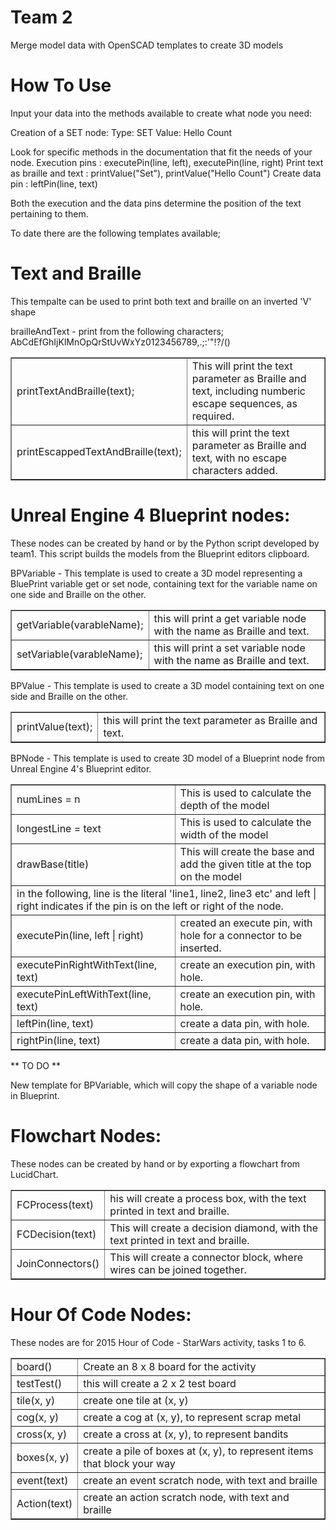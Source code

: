 # Team 2
Merge model data with OpenSCAD templates to create 3D models

<h1>How To Use</h1>
Input your data into the methods available to create what node you need:

Creation of a SET node:
Type: SET
Value: Hello Count

Look for specific methods in the documentation that fit the needs of your node.
Execution pins : executePin(line, left), executePin(line, right)
Print text as braille and text : printValue("Set"), printValue("Hello Count")
Create data pin : leftPin(line, text)

Both the execution and the data pins determine the position of the text pertaining to them.


To date there are the following templates available;

<h1>Text and Braille</h1>
This tempalte can be used to print both text and braille on an inverted 'V' shape

brailleAndText - print from the following characters;
AbCdEfGhIjKlMnOpQrStUvWxYz0123456789,.;:'\"!?/()

<table border="1">
	<tr>
		<td>printTextAndBraille(text);</td><td>This will print the text parameter as Braille and text, including numberic escape sequences, as required.</td>
	</tr><tr>
		<td>printEscappedTextAndBraille(text);</td><td>this will print the text parameter as Braille and text, with no escape characters added.</td>
	</tr>
</table>


<h1>Unreal Engine 4 Blueprint nodes:</h1>
These nodes can be created by hand or by the Python script developed by team1. This script builds the models from the Blueprint editors clipboard.


BPVariable - This template is used to create a 3D model representing a BluePrint variable get or set node, containing text for the variable name on one side and Braille on the other.

<table border="1">
	<tr>
		<td>getVariable(varableName);</td><td>this will print a get variable node with the name as Braille and text.</td>
	</tr><tr>
		<td>setVariable(varableName);</td><td>this will print a set variable node with the name as Braille and text.</td>
	</tr>
</table>

BPValue - This template is used to create a 3D model containing text on one side and Braille on the other.

<table border="1">
	<tr>
		<td>printValue(text);</td><td>this will print the text parameter as Braille and text.</td>
	</tr>
</table>

BPNode - This template is used to create 3D model of a Blueprint node from Unreal Engine 4's Blueprint editor.

<table border="1">
	<tr>
		<td>numLines = n</td><td>This is used to calculate the depth of the model</td>
	</tr><tr>
		<td>longestLine = text</td><td>This is used to calculate the width of the model</td>
	</tr><tr>
		<td>drawBase(title)</td><td>This will create the base and add the given title at the top on the model</td>
	</tr><tr>
		<td colspan="2">in the following, line is the literal 'line1, line2, line3 etc' and left | right indicates if the pin is on the left or right of the node.</td>
	</tr><tr>
		<td>executePin(line, left | right)</td><td>created an execute pin, with hole for a connector to be inserted.</td>
	</tr><tr>
		<td>executePinRightWithText(line, text)</td><td>create an execution pin, with hole.</td>
	</tr><tr>
		<td>executePinLeftWithText(line, text)</td><td>create an execution pin, with hole.</td>
	</tr><tr>
		<td>leftPin(line, text)</td><td>create a data pin, with hole.</td>
	</tr><tr>
		<td>rightPin(line, text)</td><td>create a data pin, with hole.</td>
	</tr>
</table>

** TO DO **

New template for BPVariable, which will copy the shape of a variable node in Blueprint.


<h1>Flowchart Nodes:</h1>
These nodes can be created by hand or by exporting a flowchart from LucidChart.

<table border="1">
	<tr>
		<td>FCProcess(text)</td><td>his will create a process box, with the text printed in text and braille.</td>
	</tr><tr>
		<td>FCDecision(text)</td><td>This will create a decision diamond, with the text printed in text and braille.</td>
	</tr><tr>
		<td>JoinConnectors()</td><td>This will create a connector block, where wires can be joined together.</td>
	</tr>
</table>

<h1>Hour Of Code Nodes:</h1>
These nodes are for 2015 Hour of Code - StarWars activity, tasks 1 to 6.

<table border="1">
	<tr>
		<td>board()</td><td>Create an 8 x 8 board for the activity</td>
	</tr><tr>
		<td>testTest()</td><td>this will create a 2 x 2 test board</td>
	</tr><tr>		
		<td>tile(x, y)</td><td>create one tile at (x, y)</td>
	</tr><tr>
		<td>cog(x, y)</td><td>create a cog at (x, y), to represent scrap metal</td>
	</tr><tr>
		<td>cross(x, y)</td><td>create a cross at (x, y), to represent bandits</td>
	</tr><tr>
		<td>boxes(x, y)</td><td>create a pile of boxes at (x, y), to represent items that block your way</td>
	</tr><tr>
		<td>event(text)</td><td>create an event scratch node, with text and braille</td>
	</tr><tr>
		<td>Action(text)</td><td>create an action scratch node, with text and braille</td>
	</tr>
</table>




